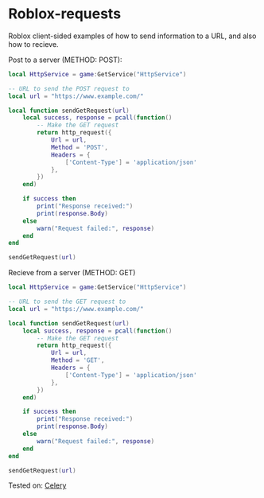 # Roblox-requests
Roblox client-sided examples of how to send information to a URL, and also how to recieve.

Post to a server (METHOD: POST): 

```lua
local HttpService = game:GetService("HttpService")

-- URL to send the POST request to
local url = "https://www.example.com/"

local function sendGetRequest(url)
    local success, response = pcall(function()
        -- Make the GET request
        return http_request({
            Url = url,
            Method = 'POST',
            Headers = {
                ['Content-Type'] = 'application/json'
            },
        })
    end)

    if success then
        print("Response received:")
        print(response.Body) 
    else
        warn("Request failed:", response)
    end
end

sendGetRequest(url)
```

Recieve from a server (METHOD: GET)

```lua
local HttpService = game:GetService("HttpService")

-- URL to send the GET request to
local url = "https://www.example.com/"

local function sendGetRequest(url)
    local success, response = pcall(function()
        -- Make the GET request
        return http_request({
            Url = url,
            Method = 'GET',
            Headers = {
                ['Content-Type'] = 'application/json'
            },
        })
    end)

    if success then
        print("Response received:")
        print(response.Body) 
    else
        warn("Request failed:", response)
    end
end

sendGetRequest(url)
```

Tested on: [Celery](https://celery.zip/)
